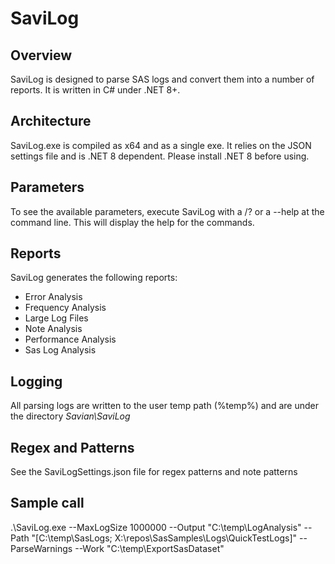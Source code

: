 # SaviLog

## Overview

SaviLog is designed to parse SAS logs and convert them into a number of reports. It is written in C# under .NET 8+.

## Architecture

SaviLog.exe is compiled as x64 and as a single exe. It relies on the JSON settings file and is .NET 8 dependent. Please install .NET 8 before using.

## Parameters

To see the available parameters, execute SaviLog with a /? or a --help at the command line. This will display the help for the commands.

## Reports

SaviLog generates the following reports:

- Error Analysis
- Frequency Analysis
- Large Log Files
- Note Analysis
- Performance Analysis
- Sas Log Analysis

## Logging

All parsing logs are written to the user temp path (%temp%) and are under the directory *Savian\SaviLog*

## Regex and Patterns

See the SaviLogSettings.json file for regex patterns and note patterns

## Sample call

.\SaviLog.exe --MaxLogSize 1000000 --Output "C:\temp\LogAnalysis" --Path "[C:\temp\SasLogs; X:\repos\SasSamples\Logs\QuickTestLogs]" --ParseWarnings --Work "C:\temp\ExportSasDataset"
